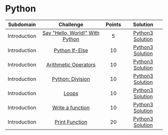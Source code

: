 # Python

|      Subdomain      |                                                           Challenge                                                          | Points |                                                                           Solution                                                                          |
|:-------------------:|:----------------------------------------------------------------------------------------------------------------------------:|:------:|:-----------------------------------------------------------------------------------------------------------------------------------------------------------:|
|     Introduction    | [Say "Hello, World!" With Python](https://www.hackerrank.com/challenges/py-hello-world)                                      |    5   | [Python3 Solution](https://github.com/avtomato/HackerRank/blob/master/Python/Introduction/Say%20Hello%2C%20World!%20With%20Python.py)                       |
|     Introduction    | [Python If-Else](https://www.hackerrank.com/challenges/py-if-else)                                                           |   10   | [Python3 Solution](https://github.com/avtomato/HackerRank/blob/master/Python/Introduction/Python%20If-Else.py)                                              |
|     Introduction    | [Arithmetic Operators](https://www.hackerrank.com/challenges/python-arithmetic-operators)                                    |   10   | [Python3 Solution](https://github.com/avtomato/HackerRank/blob/master/Python/Introduction/Arithmetic%20Operators.py)                                        |
|     Introduction    | [Python: Division](https://www.hackerrank.com/challenges/python-division)                                                    |   10   | [Python3 Solution](https://github.com/avtomato/HackerRank/blob/master/Python/Introduction/Python%20Division.py)                                             |
|     Introduction    | [Loops](https://www.hackerrank.com/challenges/python-loops)                                                                  |   10   | [Python3 Solution](https://github.com/avtomato/HackerRank/blob/master/Python/Introduction/Loops.py)                                                         |
|     Introduction    | [Write a function](https://www.hackerrank.com/challenges/write-a-function)                                                   |   10   | [Python3 Solution](https://github.com/avtomato/HackerRank/blob/master/Python/Introduction/Write%20a%20function.py)                                          |
|     Introduction    | [Print Function](https://www.hackerrank.com/challenges/python-print)                                                         |   20   | [Python3 Solution](https://github.com/avtomato/HackerRank/blob/master/Python/Introduction/Print%20Function.py)                                              |
